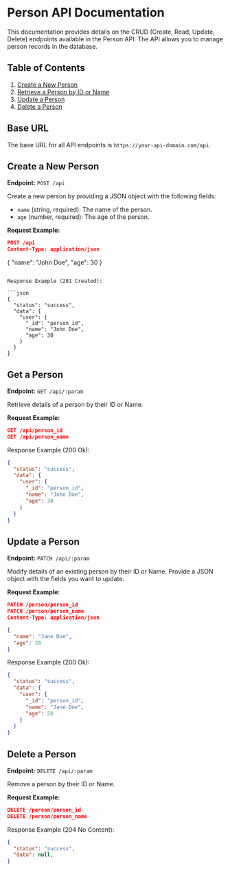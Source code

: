 # Person API Documentation

This documentation provides details on the CRUD (Create, Read, Update, Delete) endpoints available in the Person API. The API allows you to manage person records in the database.

## Table of Contents

1. [Create a New Person](#create-a-new-person)
2. [Retrieve a Person by ID or Name](#retrieve-a-person-by-id)
3. [Update a Person](#update-a-person)
4. [Delete a Person](#delete-a-person)

## Base URL

The base URL for all API endpoints is `https://your-api-domain.com/api`.

## Create a New Person

**Endpoint:** `POST /api`

Create a new person by providing a JSON object with the following fields:

- `name` (string, required): The name of the person.
- `age` (number, required): The age of the person.

**Request Example:**

```json
POST /api
Content-Type: application/json
```

{
  "name": "John Doe",
  "age": 30
}
```

Response Example (201 Created):

```json
{
  "status": "success",
  "data": {
    "user": {
      "_id": "person_id",
      "name": "John Doe",
      "age": 30
    }
  }
}
```

## Get a Person

**Endpoint:** `GET /api/:param`

Retrieve details of a person by their ID or Name.

**Request Example:**

```json
GET /api/person_id
GET /api/person_name
```

Response Example (200 Ok):

```json
{
  "status": "success",
  "data": {
    "user": {
      "_id": "person_id",
      "name": "John Doe",
      "age": 30
    }
  }
}

```

## Update a Person

**Endpoint:** `PATCH /api/:param`

Modify details of an existing person by their ID or Name. Provide a JSON object with the fields you want to update.

**Request Example:**

```json
PATCH /person/person_id
PATCH /person/person_name
Content-Type: application/json

{
  "name": "Jane Doe",
  "age": 28
}
```

Response Example (200 Ok):

```json
{
  "status": "success",
  "data": {
    "user": {
      "_id": "person_id",
      "name": "Jane Doe",
      "age": 28
    }
  }
}

```

## Delete a Person

**Endpoint:** `DELETE /api/:param`

Remove a person by their ID or Name.

**Request Example:**

```json
DELETE /person/person_id
DELETE /person/person_name
```


Response Example (204 No Content):

```json
{
  "status": "success",
  "data": null,
}

```
